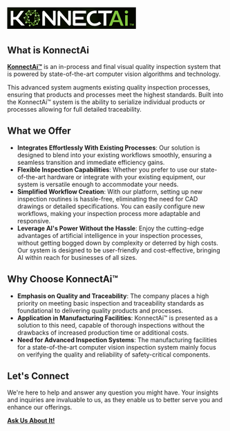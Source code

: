 # ![konnectai Logo](konnectai_logo.png)

## What is KonnectAi 

[**KonnectAi™**]( https://konnectai.ai/) is an in-process and final visual quality inspection system that is powered by state-of-the-art computer vision algorithms and technology.

This advanced system augments existing quality inspection processes, ensuring that products and processes meet the highest standards. Built into the KonnectAi™ system is the ability to serialize individual products or processes allowing for full detailed traceability.

## What we Offer

- **Integrates Effortlessly With Existing Processes**: Our solution is designed to blend into your existing workflows smoothly, ensuring a seamless transition and immediate efficiency gains.
- **Flexible Inspection Capabilities**: Whether you prefer to use our state-of-the-art hardware or integrate with your existing equipment, our system is versatile enough to accommodate your needs.
- **Simplified Workflow Creation**: With our platform, setting up new inspection routines is hassle-free, eliminating the need for CAD drawings or detailed specifications. You can easily configure new workflows, making your inspection process more adaptable and responsive.
- **Leverage AI's Power Without the Hassle**: Enjoy the cutting-edge advantages of artificial intelligence in your inspection processes, without getting bogged down by complexity or deterred by high costs. Our system is designed to be user-friendly and cost-effective, bringing AI within reach for businesses of all sizes.

## Why Choose KonnectAi™

- **Emphasis on Quality and Traceability**: The company places a high priority on meeting basic inspection and traceability standards as foundational to delivering quality products and processes.
- **Application in Manufacturing Facilities**: KonnectAi™ is presented as a solution to this need, capable of thorough inspections without the drawbacks of increased production time or additional costs.
- **Need for Advanced Inspection Systems**: The manufacturing facilities for a state-of-the-art computer vision inspection system mainly focus on verifying the quality and reliability of safety-critical components.

## Let's Connect 

We're here to help and answer any question you might have. Your insights and inquiries are invaluable to us, as they enable us to better serve you and enhance our offerings.

**[Ask Us About It!](https://konnectai.ai/)**